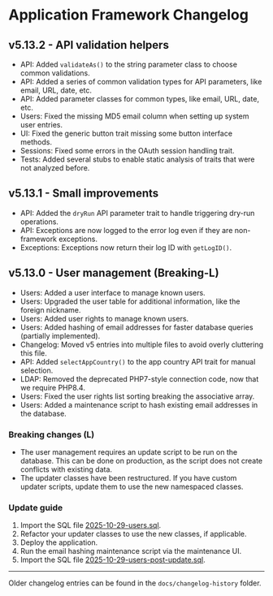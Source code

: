 # Application Framework Changelog

## v5.13.2 - API validation helpers
- API: Added `validateAs()` to the string parameter class to choose common validations.
- API: Added a series of common validation types for API parameters, like email, URL, date, etc.
- API: Added parameter classes for common types, like email, URL, date, etc.
- Users: Fixed the missing MD5 email column when setting up system user entries.
- UI: Fixed the generic button trait missing some button interface methods.
- Sessions: Fixed some errors in the OAuth session handling trait.
- Tests: Added several stubs to enable static analysis of traits that were not analyzed before.

## v5.13.1 - Small improvements
- API: Added the `dryRun` API parameter trait to handle triggering dry-run operations.
- API: Exceptions are now logged to the error log even if they are non-framework exceptions.
- Exceptions: Exceptions now return their log ID with `getLogID()`.

## v5.13.0 - User management (Breaking-L)
- Users: Added a user interface to manage known users.
- Users: Upgraded the user table for additional information, like the foreign nickname.
- Users: Added user rights to manage known users.
- Users: Added hashing of email addresses for faster database queries (partially implemented).
- Changelog: Moved v5 entries into multiple files to avoid overly cluttering this file.
- API: Added `selectAppCountry()` to the app country API trait for manual selection.
- LDAP: Removed the deprecated PHP7-style connection code, now that we require PHP8.4.
- Users: Fixed the user rights list sorting breaking the associative array.
- Users: Added a maintenance script to hash existing email addresses in the database.

### Breaking changes (L)

- The user management requires an update script to be run on the database. 
  This can be done on production, as the script does not create conflicts with 
  existing data.
- The updater classes have been restructured. If you have custom updater scripts, 
  update them to use the new namespaced classes.

### Update guide

1. Import the SQL file [2025-10-29-users.sql](/docs/sql/2025-10-29-users.sql).
2. Refactor your updater classes to use the new classes, if applicable.
3. Deploy the application.
4. Run the email hashing maintenance script via the maintenance UI. 
5. Import the SQL file [2025-10-29-users-post-update.sql](/docs/sql/2025-10-29-users-post-update.sql).

---
Older changelog entries can be found in the `docs/changelog-history` folder.
